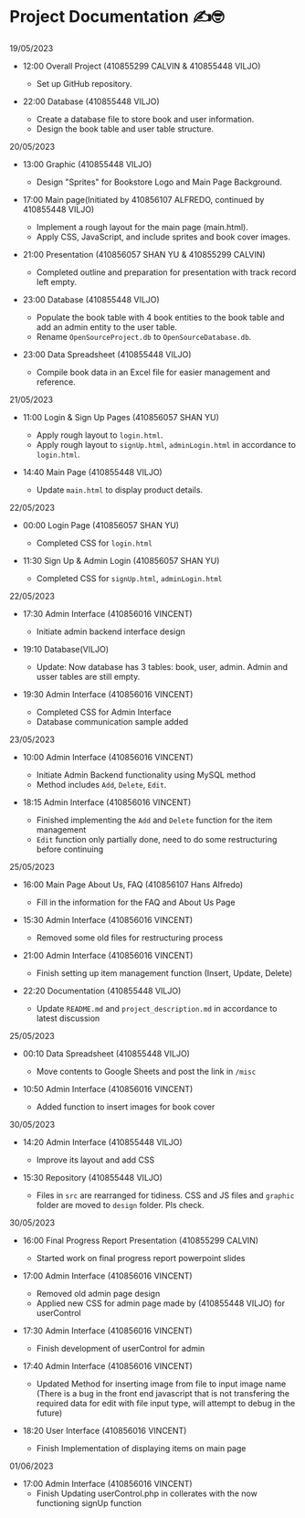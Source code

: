 # Project Documentation ✍️🤓

19/05/2023 
- 12:00 Overall Project (410855299 CALVIN & 410855448 VILJO)
    - Set up GitHub repository. 

- 22:00 Database (410855448 VILJO)
    - Create a database file to store book and user information.
    - Design the book table and user table structure.


20/05/2023
- 13:00 Graphic (410855448 VILJO)
    - Design "Sprites" for Bookstore Logo and Main Page Background.

- 17:00 Main page(Initiated by 410856107 ALFREDO, continued by 410855448 VILJO)
    - Implement a rough layout for the main page (main.html).
    - Apply CSS, JavaScript, and include sprites and book cover images.

- 21:00 Presentation (410856057 SHAN YU & 410855299 CALVIN)
    - Completed outline and preparation for presentation with track record left empty.

- 23:00 Database (410855448 VILJO)
    - Populate the book table with 4 book entities to the book table and add an admin entity to the user table.
    - Rename `OpenSourceProject.db` to `OpenSourceDatabase.db`.

- 23:00 Data Spreadsheet (410855448 VILJO)
    - Compile book data in an Excel file for easier management and reference.

21/05/2023

- 11:00 Login & Sign Up Pages (410856057 SHAN YU)
    - Apply rough layout to `login.html`. 
    - Apply rough layout to `signUp.html`, `adminLogin.html` in accordance to `login.html`. 

- 14:40 Main Page (410855448 VILJO)
    - Update `main.html` to display product details.

22/05/2023
-  00:00 Login Page (410856057 SHAN YU)
    - Completed CSS for `login.html`

- 11:30 Sign Up & Admin Login (410856057 SHAN YU)
    - Completed CSS for `signUp.html`, `adminLogin.html` 

22/05/2023 
- 17:30 Admin Interface (410856016 VINCENT)
    - Initiate admin backend interface design

- 19:10 Database(VILJO)
    - Update: Now database has 3 tables: book, user, admin. Admin and usser tables are still empty.

- 19:30 Admin Interface (410856016 VINCENT)
    - Completed CSS for Admin Interface
    - Database communication sample added

23/05/2023
- 10:00 Admin Interface (410856016 VINCENT)
    - Initiate Admin Backend functionality using MySQL method
    - Method includes `Add`, `Delete`, `Edit`.

- 18:15 Admin Interface (410856016 VINCENT)
    - Finished implementing the `Add` and `Delete` function for the item management
    - `Edit` function only partially done, need to do some restructuring before continuing 

25/05/2023
- 16:00 Main Page About Us, FAQ (410856107 Hans Alfredo)
    - Fill in the information for the FAQ and About Us Page

- 15:30 Admin Interface (410856016 VINCENT)
    - Removed some old files for restructuring process

- 21:00 Admin Interface (410856016 VINCENT)
    - Finish setting up item management function (Insert, Update, Delete)

- 22:20 Documentation (410855448 VILJO)
    - Update `README.md` and `project_description.md` in accordance to latest discussion

25/05/2023
- 00:10 Data Spreadsheet (410855448 VILJO)
    - Move contents to Google Sheets and post the link in `/misc`

- 10:50 Admin Interface (410856016 VINCENT)
    - Added function to insert images for book cover

30/05/2023
- 14:20 Admin Interface (410855448 VILJO)
    - Improve its layout and add CSS

- 15:30 Repository (410855448 VILJO)
    - Files in `src` are rearranged for tidiness. CSS and JS files and `graphic` folder are moved to `design` folder. Pls check.

30/05/2023
- 16:00 Final Progress Report Presentation (410855299 CALVIN)
    - Started work on final progress report powerpoint slides

- 17:00 Admin Interface (410856016 VINCENT)
    - Removed old admin page design
    - Applied new CSS for admin page made by (410855448 VILJO) for userControl

- 17:30 Admin Interface (410856016 VINCENT)
    - Finish development of userControl for admin

- 17:40 Admin Interface (410856016 VINCENT)
    - Updated Method for inserting image from file to input image name (There is a bug in the front end javascript that is not transfering the required data for edit with file input type, will attempt to debug in the future)

- 18:20 User Interface (410856016 VINCENT)
    - Finish Implementation of displaying items on main page

01/06/2023
- 17:00 Admin Interface (410856016 VINCENT)
    - Finish Updating userControl.php in collerates with the now functioning signUp function